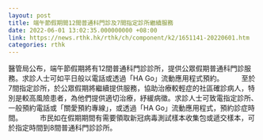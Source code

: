 ```yaml
---
layout: post
title: 端午節假期間12間普通科門診及7間指定診所繼續服務
date: 2022-06-01 13:02:35.000000000 +08:00
link: https://news.rthk.hk/rthk/ch/component/k2/1651141-20220601.htm
categories: rthk
---
```


醫管局公布，端午節假期將有12間普通科門診診所，提供公眾假期普通科門診服務。求診人士可如平日般以電話或透過「HA Go」流動應用程式預約。
　　 
至於7間指定診所，於公眾假期將繼續提供服務，協助治療較輕症的社區確診病人，特別是較高風險患者，為他們提供適切治療，紓緩病徵。求診人士可致電指定診所、一般預約電話或「關愛預約專線」，或透過「HA Go」流動應用程式，預約診症時間。
　　 
市民如在假期期間有需要領取新冠病毒測試樣本收集包或遞交樣本，可於指定時間到8間普通科門診診所。
